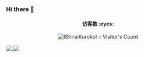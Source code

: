 ### Hi there 👋

<h4 align="center">访客数 :eyes:</h4>

<p align="center"><img src="https://profile-counter.glitch.me/IShiraiKurokoI/count.svg" alt="IShiraiKurokoI :: Visitor's Count" /></p>
<a href="https://github.com/anuraghazra/github-readme-stats">
  <img align="center" src="https://github-readme-stats.vercel.app/api/?username=IShiraiKurokoI&count_private=true&show_icons=true&theme=ambient_gradient" />
</a>

<a href="https://github.com/IShiraiKurokoI/DLUTToolBoxV3">
  <img align="center" src="https://github-readme-stats.vercel.app/api/top-langs/?username=IShiraiKurokoI&layout=donut&theme=ambient_gradient" />
</a>

<br/>

